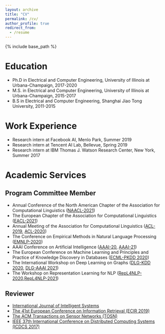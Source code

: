 ```yaml
---
layout: archive
title: "CV"
permalink: /cv/
author_profile: true
redirect_from:
  - /resume
---
```


{% include base_path %}

Education
======
* Ph.D in Electrical and Computer Engineering, University of Illinois at Urbana-Champaign, 2017-2020
* M.S. in Electrical and Computer Engineering, University of Illinois at Urbana-Champaign, 2015-2017
* B.S in Electrical and Computer Engineering, Shanghai Jiao Tong University, 2011-2015

Work Experience
======
* Research intern at Facebook AI, Menlo Park, Summer 2019
* Research intern at Tencent AI Lab, Bellevue, Spring 2019
* Research intern at IBM Thomas J. Watson Research Center, New York, Summer 2017
  
Academic Services
======
## Program Committee Member
* Annual Conference of the North American Chapter of the Association for Computational Linguistics ([NAACL-2021](https://2021.naacl.org/))
* The European Chapter of the Association for Computational Linguistics ([EACL-2021](https://2021.eacl.org/))
* Annual Meeting of the Association for Computational Linguistics ([ACL-2019](http://www.acl2019.org), [ACL-2020](https://acl2020.org/))
* The Conference on Empirical Methods in Natural Language Processing ([EMNLP-2020](https://2020.emnlp.org))
* AAAI Conference on Artificial Intelligence ([AAAI-20](https://aaai.org/Conferences/AAAI-20/), [AAAI-21](https://aaai.org/Conferences/AAAI-21/))
* The European Conference on Machine Learning and Principles and Practice of Knowledge Discovery in Databases ([ECML-PKDD 2020](https://ecmlpkdd2020.net/))
* The International Workshop on Deep Learning on Graphs ([DLG-KDD 2020](https://deep-learning-graphs.bitbucket.io/dlg-kdd20/), [DLG-AAAI 2021](https://deep-learning-graphs.bitbucket.io/dlg-aaai21/))
* The Workshop on Representation Learning for NLP ([RepL4NLP-2020](https://sites.google.com/view/repl4nlp2020/home?authuser=0),[RepL4NLP-2021](https://sites.google.com/view/repl4nlp-2021))

## Reviewer
* [International Journal of Intelligent Systems](https://onlinelibrary.wiley.com/journal/1098111x)
* [The 41st European Conference on Information Retrieval (ECIR 2019)](http://ecir2019.org/)
* [The ACM Transactions on Sensor Networks (TOSN)](https://dl.acm.org/journal/tosn)
* [IEEE 37th International Conference on Distributed Computing Systems (ICDCS 2017)](http://icdcs2017.gatech.edu/)
